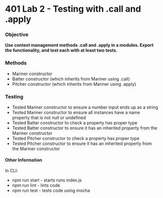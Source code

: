 # 401 Lab 2 - Testing with .call and .apply

### Objective
**Use context management methods .call and .apply in a modules.
Export the functionality, and test each with at least two tests.**

### Methods
* Mariner constructor
* Batter constructor (which inherits from Mariner using .call)
* Pitcher constructor (which inherits from Mariner using .apply)

### Testing
* Tested Mariner constructor to ensure a number input ends up as a string
* Tested Mariner constructor to ensure all instances have a name property that is not null or undefined
* Tested Batter constructor to check a property has proper type
* Tested Batter constructor to ensure it has an inherited property from the Mariner constructor
* Tested Pitcher constructor to check a property has proper type
* Tested Pitcher constructor to ensure it has an inherited property from the Mariner constructor

#### Other Information
In CLI:
- npm run start - starts runs index.js
- npm run lint - lints code
- npm run test - tests code using mocha
